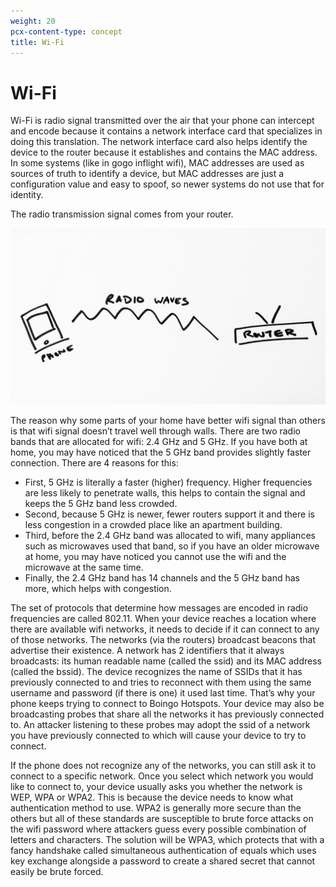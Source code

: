 ```yaml
---
weight: 20
pcx-content-type: concept
title: Wi-Fi
---
```


# Wi-Fi

Wi-Fi is radio signal transmitted over the air that your phone can intercept and encode because it contains a network interface card that specializes in doing this translation. The network interface card also helps identify the device to the router because it establishes and contains the MAC address. In some systems (like in gogo inflight wifi), MAC addresses are used as sources of truth to identify a device, but MAC addresses are just a configuration value and easy to spoof, so newer systems do not use that for identity.

The radio transmission signal comes from your router.

![radio-signal](../static/radio.jpg)

The reason why some parts of your home have better wifi signal than others is that wifi signal doesn’t travel well through walls. There are two radio bands that are allocated for wifi: 2.4 GHz and 5 GHz.
If you have both at home, you may have noticed that the 5 GHz band provides slightly faster connection. There are 4 reasons for this:

- First, 5 GHz is literally a faster (higher) frequency. Higher frequencies are less likely to penetrate walls, this helps to contain the signal and keeps the 5 GHz band less crowded.
- Second, because 5 GHz is newer, fewer routers support it and there is less congestion in a crowded place like an apartment building.
- Third, before the 2.4 GHz band was allocated to wifi, many appliances such as microwaves used that band, so if you have an older microwave at home, you may have noticed you cannot use the wifi and the microwave at the same time.
- Finally, the 2.4 GHz band has 14 channels and the 5 GHz band has more, which helps with congestion.

The set of protocols that determine how messages are encoded in radio frequencies are called 802.11. When your device reaches a location where there are available wifi networks, it needs to decide if it can connect to any of those networks. The networks (via the routers) broadcast beacons that advertise their existence. A network has 2 identifiers that it always broadcasts: its human readable name (called the ssid) and its MAC address (called the bssid). The device recognizes the name of SSIDs that it has previously connected to and tries to reconnect with them using the same username and password (if there is one) it used last time. That’s why your phone keeps trying to connect to Boingo Hotspots. Your device may also be broadcasting probes that share all the networks it has previously connected to. An attacker listening to these probes may adopt the ssid of a network you have previously connected to which will cause your device to try to connect.

If the phone does not recognize any of the networks, you can still ask it to connect to a specific network. Once you select which network you would like to connect to, your device usually asks you whether the network is WEP, WPA or WPA2. This is because the device needs to know what authentication method to use. WPA2 is generally more secure than the others but all of these standards are susceptible to brute force attacks on the wifi password where attackers guess every possible combination of letters and characters. The solution will be WPA3, which protects that with a fancy handshake called simultaneous authentication of equals which uses key exchange alongside a password to create a shared secret that cannot easily be brute forced.